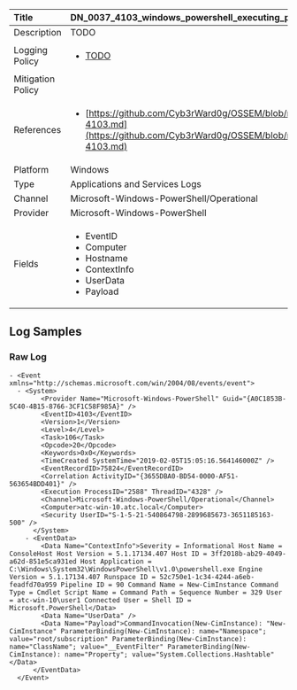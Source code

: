 | Title             | DN_0037_4103_windows_powershell_executing_pipeline                                                                                                      |
|:------------------|:-----------------------------------------------------------------------------------------------------------------|
| Description       | TODO                                                                                                |
| Logging Policy    | <ul><li>[TODO](../Logging_Policies/TODO.md)</li></ul> |
| Mitigation Policy | |
| References     		| <ul><li>[https://github.com/Cyb3rWard0g/OSSEM/blob/master/data_dictionaries/windows/powershell/events/event-4103.md](https://github.com/Cyb3rWard0g/OSSEM/blob/master/data_dictionaries/windows/powershell/events/event-4103.md)</li></ul>                                  |
| Platform       		| Windows   |
| Type           		| Applications and Services Logs 		| 
| Channel        		| Microsoft-Windows-PowerShell/Operational    |
| Provider       		| Microsoft-Windows-PowerShell   |
| Fields         		| <ul><li>EventID</li><li>Computer</li><li>Hostname</li><li>ContextInfo</li><li>UserData</li><li>Payload</li></ul>                                               |


## Log Samples

### Raw Log

```
- <Event xmlns="http://schemas.microsoft.com/win/2004/08/events/event">
  - <System>
        <Provider Name="Microsoft-Windows-PowerShell" Guid="{A0C1853B-5C40-4B15-8766-3CF1C58F985A}" /> 
        <EventID>4103</EventID> 
        <Version>1</Version> 
        <Level>4</Level> 
        <Task>106</Task> 
        <Opcode>20</Opcode> 
        <Keywords>0x0</Keywords> 
        <TimeCreated SystemTime="2019-02-05T15:05:16.564146000Z" /> 
        <EventRecordID>75824</EventRecordID> 
        <Correlation ActivityID="{3655DBA0-BD54-0000-AF51-563654BDD401}" /> 
        <Execution ProcessID="2588" ThreadID="4328" /> 
        <Channel>Microsoft-Windows-PowerShell/Operational</Channel> 
        <Computer>atc-win-10.atc.local</Computer> 
        <Security UserID="S-1-5-21-540864798-2899685673-3651185163-500" /> 
      </System>
    - <EventData>
        <Data Name="ContextInfo">Severity = Informational Host Name = ConsoleHost Host Version = 5.1.17134.407 Host ID = 3ff2018b-ab29-4049-a62d-851e5ca931ed Host Application = C:\Windows\System32\WindowsPowerShell\v1.0\powershell.exe Engine Version = 5.1.17134.407 Runspace ID = 52c750e1-1c34-4244-a6eb-feadfd70a959 Pipeline ID = 90 Command Name = New-CimInstance Command Type = Cmdlet Script Name = Command Path = Sequence Number = 329 User = atc-win-10\user1 Connected User = Shell ID = Microsoft.PowerShell</Data> 
        <Data Name="UserData" /> 
        <Data Name="Payload">CommandInvocation(New-CimInstance): "New-CimInstance" ParameterBinding(New-CimInstance): name="Namespace"; value="root/subscription" ParameterBinding(New-CimInstance): name="ClassName"; value="__EventFilter" ParameterBinding(New-CimInstance): name="Property"; value="System.Collections.Hashtable"</Data> 
      </EventData>
  </Event>

```




